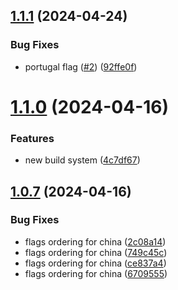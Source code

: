 ## [1.1.1](https://github.com/tolgee/language-util/compare/v1.1.0...v1.1.1) (2024-04-24)


### Bug Fixes

* portugal flag ([#2](https://github.com/tolgee/language-util/issues/2)) ([92ffe0f](https://github.com/tolgee/language-util/commit/92ffe0f689b6cf34792c6f914e8c530246521439))

# [1.1.0](https://github.com/tolgee/language-util/compare/v1.0.7...v1.1.0) (2024-04-16)


### Features

* new build system ([4c7df67](https://github.com/tolgee/language-util/commit/4c7df67c8dfc0baac921faf909e3ccf109065423))

## [1.0.7](https://github.com/tolgee/language-util/compare/v1.0.6...v1.0.7) (2024-04-16)

### Bug Fixes

- flags ordering for china ([2c08a14](https://github.com/tolgee/language-util/commit/2c08a146d370a1ce52eb5a0259c95a186eeada40))
- flags ordering for china ([749c45c](https://github.com/tolgee/language-util/commit/749c45c5803938b9e664b3360410eedddbe1ba2b))
- flags ordering for china ([ce837a4](https://github.com/tolgee/language-util/commit/ce837a4890da67622962c32b7035407e7ccc0662))
- flags ordering for china ([6709555](https://github.com/tolgee/language-util/commit/67095551f7ce74b773bcf93a0da4001f54fff6c9))
